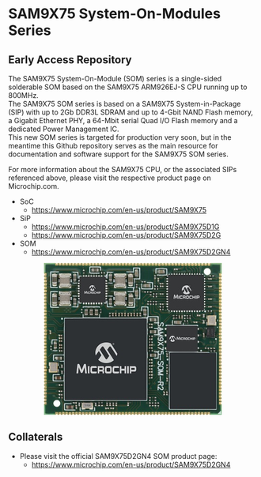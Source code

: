 # SAM9X75 System-On-Modules Series
## Early Access Repository

The SAM9X75 System-On-Module (SOM) series is a single-sided solderable SOM based on the SAM9X75 ARM926EJ-S CPU running up to 800MHz.  
The SAM9X75 SOM series is based on a SAM9X75 System-in-Package (SIP) with up to 2Gb DDR3L SDRAM and up to 4-Gbit NAND Flash memory, a Gigabit Ethernet PHY, a 64-Mbit serial Quad I/O Flash memory and a dedicated Power Management IC.   
This new SOM series is targeted for production very soon, but in the meantime this Github repository serves as the main resource for documentation and software support for the SAM9X75 SOM series.

For more information about the SAM9X75 CPU, or the associated SIPs referenced above, please visit the respective product page on Microchip.com.
* SoC
  * https://www.microchip.com/en-us/product/SAM9X75
* SiP
  * https://www.microchip.com/en-us/product/SAM9X75D1G
  * https://www.microchip.com/en-us/product/SAM9X75D2G
* SOM
  * https://www.microchip.com/en-us/product/SAM9X75D2GN4

<p align="center"><img src="SAM9X75D2GN4-I-M4B.jpg" /></p>

## Collaterals
* Please visit the official SAM9X75D2GN4 SOM product page:
  * https://www.microchip.com/en-us/product/SAM9X75D2GN4
  
